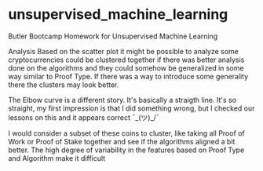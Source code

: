 # unsupervised_machine_learning
Butler Bootcamp Homework for Unsupervised Machine Learning

Analysis
Based on the scatter plot it might be possible to analyze some cryptocurrencies could be clustered together if there was better analysis done on the algorithms and they could somehow be generalized in some way similar to Proof Type. If there was a way to introduce some generality there the clusters may look better.

The Elbow curve is a different story. It's basically a straigth line. It's so straight, my first impression is that I did something wrong, but I checked our lessons on this and it appears correct ¯\_(ツ)_/¯

I would consider a subset of these coins to cluster, like taking all Proof of Work or Proof of Stake together and see if the algorithms aligned a bit better. The high degree of variability in the features based on Proof Type and Algorithm make it difficult
